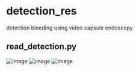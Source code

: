 # detection_res
detection bleeding using video capsule endoscopy
## read_detection.py
![image](https://user-images.githubusercontent.com/46510946/218228593-34e3e3ee-243e-4318-ba36-3909a99a6eed.png)
![image](https://user-images.githubusercontent.com/46510946/218228601-532fb191-1d68-4bac-8957-7f6a4498b0f5.png)
![image](https://user-images.githubusercontent.com/46510946/218228611-5b05c933-8353-4ec0-b10a-e72631bfd29e.png)
